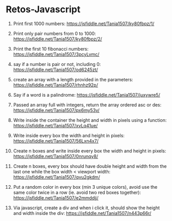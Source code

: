 # Retos-Javascript
1. Print first 1000 numbers: 
 https://jsfiddle.net/Tania1507/ky80fbpz/1/

2. Print only pair numbers from 0 to 1000:
 https://jsfiddle.net/Tania1507/ky80fbpz/2/

3. Print the first 10 fibonacci numbers:
 https://jsfiddle.net/Tania1507/3pcyLvmc/

4. say if a number is pair or not, including 0:
 https://jsfiddle.net/Tania1507/od6245zt/

5. create an array with a length provided in the parameters:
 https://jsfiddle.net/Tania1507/rhnhz92p/

6. Say if a word is a palindrome:
 https://jsfiddle.net/Tania1507/juxywre5/

7. Passed an array full with integers, return the array ordered asc or des: 
 https://jsfiddle.net/Tania1507/px6my53v/

8. Write inside the container the height and width in pixels using a function:
 https://jsfiddle.net/Tania1507/xvLq41ue/

9. Write inside every box the width and height in pixels: 
 https://jsfiddle.net/Tania1507/56Lxn4x7/

10. Create n boxes and write inside every box the width and height in pixels:
 https://jsfiddle.net/Tania1507/0nrunqy8/

11. Create n boxes, every box should have double height and width from the last one while the box width < viewport width:
 https://jsfiddle.net/Tania1507/qvu2gkdm/

12. Put a random color in every box (min 3 unique colors), avoid use the same color twice in a row (ie. avoid two red boxes together): 
 https://jsfiddle.net/Tania1507/e2mmddjj/

13. Via javascript, create a div and when i click it, should show the height and width inside the div: 
 https://jsfiddle.net/Tania1507/n443p66r/
